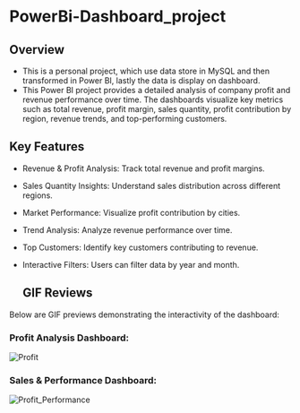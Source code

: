 # PowerBi-Dashboard_project
## Overview
- This is a personal project, which use data store in MySQL and then transformed in Power BI, lastly the data is display on dashboard.
- This Power BI project provides a detailed analysis of company profit and revenue performance over time. The dashboards visualize key metrics such as total revenue, profit margin, sales quantity, profit contribution by region, revenue trends, and top-performing customers.
## Key Features

- Revenue & Profit Analysis: Track total revenue and profit margins.

- Sales Quantity Insights: Understand sales distribution across different regions.

- Market Performance: Visualize profit contribution by cities.

- Trend Analysis: Analyze revenue performance over time.

- Top Customers: Identify key customers contributing to revenue.

- Interactive Filters: Users can filter data by year and month.

  ## GIF Reviews
Below are GIF previews demonstrating the interactivity of the dashboard:

### Profit Analysis Dashboard:
![Profit](https://github.com/user-attachments/assets/bce0248e-2827-4d69-9012-0807ce5be555)

### Sales & Performance Dashboard:
![Profit_Performance](https://github.com/user-attachments/assets/6db94c30-7850-4aeb-abcc-7745eab25817)
